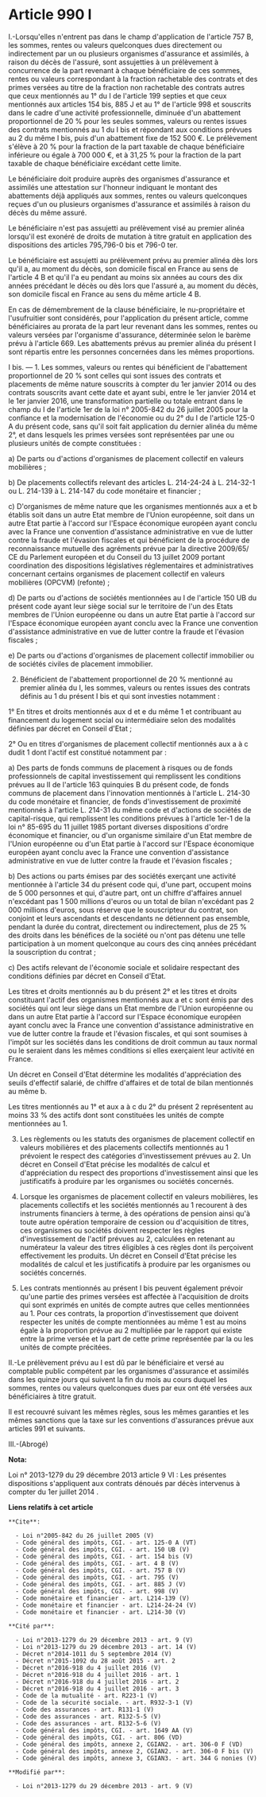 # Article 990 I

I.-Lorsqu'elles n'entrent pas dans le champ d'application de l'article 757 B, les sommes, rentes ou valeurs quelconques dues
directement ou indirectement par un ou plusieurs organismes d'assurance et assimilés, à raison du décès de l'assuré, sont
assujetties à un prélèvement à concurrence de la part revenant à chaque bénéficiaire de ces sommes, rentes ou valeurs
correspondant à la fraction rachetable des contrats et des primes versées au titre de la fraction non rachetable des contrats
autres que ceux mentionnés au 1° du I de l'article 199 septies et que ceux mentionnés aux articles 154 bis, 885 J et au 1° de
l'article 998 et souscrits dans le cadre d'une activité professionnelle, diminuée d'un abattement proportionnel de 20 % pour
les seules sommes, valeurs ou rentes issues des contrats mentionnés au 1 du I bis et répondant aux conditions prévues au 2 du
même I bis, puis d'un abattement fixe de 152 500 €. Le prélèvement s'élève à 20 % pour la fraction de la part taxable de
chaque bénéficiaire inférieure ou égale à 700 000 €, et à 31,25 % pour la fraction de la part taxable de chaque bénéficiaire
excédant cette limite. 

Le bénéficiaire doit produire auprès des organismes d'assurance et assimilés une attestation sur l'honneur indiquant le
montant des abattements déjà appliqués aux sommes, rentes ou valeurs quelconques reçues d'un ou plusieurs organismes
d'assurance et assimilés à raison du décès du même assuré. 

Le bénéficiaire n'est pas assujetti au prélèvement visé au premier alinéa lorsqu'il est exonéré de droits de mutation à titre
gratuit en application des dispositions des articles 795,796-0 bis et 796-0 ter. 

Le bénéficiaire est assujetti au prélèvement prévu au premier alinéa dès lors qu'il a, au moment du décès, son domicile
fiscal en France au sens de l'article 4 B et qu'il l'a eu pendant au moins six années au cours des dix années précédant le
décès ou dès lors que l'assuré a, au moment du décès, son domicile fiscal en France au sens du même article 4 B. 

En cas de démembrement de la clause bénéficiaire, le nu-propriétaire et l'usufruitier sont considérés, pour l'application du
présent article, comme bénéficiaires au prorata de la part leur revenant dans les sommes, rentes ou valeurs versées par
l'organisme d'assurance, déterminée selon le barème prévu à l'article 669. Les abattements prévus au premier alinéa du
présent I sont répartis entre les personnes concernées dans les mêmes proportions. 

I bis. ― 1. Les sommes, valeurs ou rentes qui bénéficient de l'abattement proportionnel de 20 % sont celles qui sont issues
des contrats et placements de même nature souscrits à compter du 1er janvier 2014 ou des contrats souscrits avant cette date
et ayant subi, entre le 1er janvier 2014 et le 1er janvier 2016, une transformation partielle ou totale entrant dans le champ
du I de l'article 1er de la loi n° 2005-842 du 26 juillet 2005 pour la confiance et la modernisation de l'économie ou du 2°
du I de l'article 125-0 A du présent code, sans qu'il soit fait application du dernier alinéa du même 2°, et dans lesquels
les primes versées sont représentées par une ou plusieurs unités de compte constituées : 

a) De parts ou d'actions d'organismes de placement collectif en valeurs mobilières ; 

b) De placements collectifs relevant des articles L. 214-24-24 à L. 214-32-1 ou L. 214-139 à L. 214-147 du code monétaire et
financier ; 

c) D'organismes de même nature que les organismes mentionnés aux a et b établis soit dans un autre Etat membre de l'Union
européenne, soit dans un autre Etat partie à l'accord sur l'Espace économique européen ayant conclu avec la France une
convention d'assistance administrative en vue de lutter contre la fraude et l'évasion fiscales et qui bénéficient de la
procédure de reconnaissance mutuelle des agréments prévue par la directive 2009/65/ CE du Parlement européen et du Conseil du
13 juillet 2009 portant coordination des dispositions législatives réglementaires et administratives concernant certains
organismes de placement collectif en valeurs mobilières (OPCVM) (refonte) ; 

d) De parts ou d'actions de sociétés mentionnées au I de l'article 150 UB du présent code ayant leur siège social sur le
territoire de l'un des Etats membres de l'Union européenne ou dans un autre Etat partie à l'accord sur l'Espace économique
européen ayant conclu avec la France une convention d'assistance administrative en vue de lutter contre la fraude et
l'évasion fiscales ; 

e) De parts ou d'actions d'organismes de placement collectif immobilier ou de sociétés civiles de placement immobilier. 

2. Bénéficient de l'abattement proportionnel de 20 % mentionné au premier alinéa du I, les sommes, valeurs ou rentes issues
des contrats définis au 1 du présent I bis et qui sont investies notamment : 

1° En titres et droits mentionnés aux d et e du même 1 et contribuant au financement du logement social ou intermédiaire
selon des modalités définies par décret en Conseil d'Etat ; 

2° Ou en titres d'organismes de placement collectif mentionnés aux a à c dudit 1 dont l'actif est constitué notamment par : 

a) Des parts de fonds communs de placement à risques ou de fonds professionnels de capital investissement qui remplissent les
conditions prévues au II de l'article 163 quinquies B du présent code, de fonds communs de placement dans l'innovation
mentionnés à l'article L. 214-30 du code monétaire et financier, de fonds d'investissement de proximité mentionnés à
l'article L. 214-31 du même code et d'actions de sociétés de capital-risque, qui remplissent les conditions prévues à
l'article 1er-1 de la loi n° 85-695 du 11 juillet 1985 portant diverses dispositions d'ordre économique et financier, ou d'un
organisme similaire d'un Etat membre de l'Union européenne ou d'un Etat partie à l'accord sur l'Espace économique européen
ayant conclu avec la France une convention d'assistance administrative en vue de lutter contre la fraude et l'évasion
fiscales ; 

b) Des actions ou parts émises par des sociétés exerçant une activité mentionnée à l'article 34 du présent code qui, d'une
part, occupent moins de 5 000 personnes et qui, d'autre part, ont un chiffre d'affaires annuel n'excédant pas 1 500 millions
d'euros ou un total de bilan n'excédant pas 2 000 millions d'euros, sous réserve que le souscripteur du contrat, son conjoint
et leurs ascendants et descendants ne détiennent pas ensemble, pendant la durée du contrat, directement ou indirectement,
plus de 25 % des droits dans les bénéfices de la société ou n'ont pas détenu une telle participation à un moment quelconque
au cours des cinq années précédant la souscription du contrat ; 

c) Des actifs relevant de l'économie sociale et solidaire respectant des conditions définies par décret en Conseil d'Etat. 

Les titres et droits mentionnés au b du présent 2° et les titres et droits constituant l'actif des organismes mentionnés aux
a et c sont émis par des sociétés qui ont leur siège dans un Etat membre de l'Union européenne ou dans un autre Etat partie à
l'accord sur l'Espace économique européen ayant conclu avec la France une convention d'assistance administrative en vue de
lutter contre la fraude et l'évasion fiscales, et qui sont soumises à l'impôt sur les sociétés dans les conditions de droit
commun au taux normal ou le seraient dans les mêmes conditions si elles exerçaient leur activité en France. 

Un décret en Conseil d'Etat détermine les modalités d'appréciation des seuils d'effectif salarié, de chiffre d'affaires et de
total de bilan mentionnés au même b. 

Les titres mentionnés au 1° et aux a à c du 2° du présent 2 représentent au moins 33 % des actifs dont sont constituées les
unités de compte mentionnées au 1.

3. Les règlements ou les statuts des organismes de placement collectif en valeurs mobilières et des placements collectifs
mentionnés au 1 prévoient le respect des catégories d'investissement prévues au 2. Un décret en Conseil d'Etat précise les
modalités de calcul et d'appréciation du respect des proportions d'investissement ainsi que les justificatifs à produire par
les organismes ou sociétés concernés. 

4. Lorsque les organismes de placement collectif en valeurs mobilières, les placements collectifs et les sociétés mentionnés
au 1 recourent à des instruments financiers à terme, à des opérations de pension ainsi qu'à toute autre opération temporaire
de cession ou d'acquisition de titres, ces organismes ou sociétés doivent respecter les règles d'investissement de l'actif
prévues au 2, calculées en retenant au numérateur la valeur des titres éligibles à ces règles dont ils perçoivent
effectivement les produits. Un décret en Conseil d'Etat précise les modalités de calcul et les justificatifs à produire par
les organismes ou sociétés concernés. 

5. Les contrats mentionnés au présent I bis peuvent également prévoir qu'une partie des primes versées est affectée à
l'acquisition de droits qui sont exprimés en unités de compte autres que celles mentionnées au 1. Pour ces contrats, la
proportion d'investissement que doivent respecter les unités de compte mentionnées au même 1 est au moins égale à la
proportion prévue au 2 multipliée par le rapport qui existe entre la prime versée et la part de cette prime représentée par
la ou les unités de compte précitées. 

II.-Le prélèvement prévu au I est dû par le bénéficiaire et versé au comptable public compétent par les organismes
d'assurance et assimilés dans les quinze jours qui suivent la fin du mois au cours duquel les sommes, rentes ou valeurs
quelconques dues par eux ont été versées aux bénéficiaires à titre gratuit. 

Il est recouvré suivant les mêmes règles, sous les mêmes garanties et les mêmes sanctions que la taxe sur les conventions
d'assurances prévue aux articles 991 et suivants. 

III.-(Abrogé)

**Nota:**

Loi n° 2013-1279 du 29 décembre 2013 article 9 VI : Les présentes dispositions s'appliquent aux contrats dénoués par décès
intervenus à compter du 1er juillet 2014
.

**Liens relatifs à cet article**

	**Cite**:

	  - Loi n°2005-842 du 26 juillet 2005 (V)
	  - Code général des impôts, CGI. - art. 125-0 A (VT)
	  - Code général des impôts, CGI. - art. 150 UB (V)
	  - Code général des impôts, CGI. - art. 154 bis (V)
	  - Code général des impôts, CGI. - art. 4 B (V)
	  - Code général des impôts, CGI. - art. 757 B (V)
	  - Code général des impôts, CGI. - art. 795 (V)
	  - Code général des impôts, CGI. - art. 885 J (V)
	  - Code général des impôts, CGI. - art. 998 (V)
	  - Code monétaire et financier - art. L214-139 (V)
	  - Code monétaire et financier - art. L214-24-24 (V)
	  - Code monétaire et financier - art. L214-30 (V)

	**Cité par**:

	  - Loi n°2013-1279 du 29 décembre 2013 - art. 9 (V)
	  - Loi n°2013-1279 du 29 décembre 2013 - art. 14 (V)
	  - Décret n°2014-1011 du 5 septembre 2014 (V)
	  - Décret n°2015-1092 du 28 août 2015 - art. 2
	  - Décret n°2016-918 du 4 juillet 2016 (V)
	  - Décret n°2016-918 du 4 juillet 2016 - art. 1
	  - Décret n°2016-918 du 4 juillet 2016 - art. 2
	  - Décret n°2016-918 du 4 juillet 2016 - art. 3
	  - Code de la mutualité - art. R223-1 (V)
	  - Code de la sécurité sociale. - art. R932-3-1 (V)
	  - Code des assurances - art. R131-1 (V)
	  - Code des assurances - art. R132-5-5 (V)
	  - Code des assurances - art. R132-5-6 (V)
	  - Code général des impôts, CGI. - art. 1649 AA (V)
	  - Code général des impôts, CGI. - art. 806 (VD)
	  - Code général des impôts, annexe 2, CGIAN2. - art. 306-0 F (VD)
	  - Code général des impôts, annexe 2, CGIAN2. - art. 306-0 F bis (V)
	  - Code général des impôts, annexe 3, CGIAN3. - art. 344 G nonies (V)

	**Modifié par**:

	  - Loi n°2013-1279 du 29 décembre 2013 - art. 9 (V)
